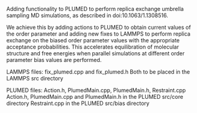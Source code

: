 Adding functionality to PLUMED to perform replica exchange umbrella sampling MD simulations, as described in doi:10.1063/1.1308516.

We achieve this by adding actions to PLUMED to obtain current values of the order parameter and adding new fixes to LAMMPS to perform replica exchange on the biased order parameter values with the appropriate acceptance probabilities. This accelerates equilibration of molecular structure and free energies when parallel simulations at different order parameter bias values are performed.

LAMMPS files: fix_plumed.cpp and fix_plumed.h
Both to be placed in the LAMMPS src directory

PLUMED files: Action.h, PlumedMain.cpp, PlumedMain.h, Restraint.cpp
Action.h, PlumedMain.cpp and PlumedMain.h in the PLUMED src/core directory
Restraint.cpp in the PLUMED src/bias directory
